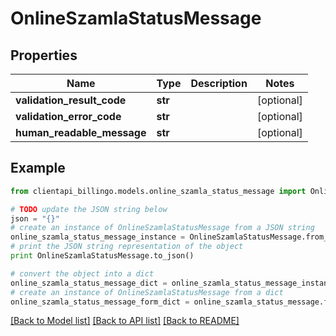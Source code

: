 # OnlineSzamlaStatusMessage


## Properties
Name | Type | Description | Notes
------------ | ------------- | ------------- | -------------
**validation_result_code** | **str** |  | [optional] 
**validation_error_code** | **str** |  | [optional] 
**human_readable_message** | **str** |  | [optional] 

## Example

```python
from clientapi_billingo.models.online_szamla_status_message import OnlineSzamlaStatusMessage

# TODO update the JSON string below
json = "{}"
# create an instance of OnlineSzamlaStatusMessage from a JSON string
online_szamla_status_message_instance = OnlineSzamlaStatusMessage.from_json(json)
# print the JSON string representation of the object
print OnlineSzamlaStatusMessage.to_json()

# convert the object into a dict
online_szamla_status_message_dict = online_szamla_status_message_instance.to_dict()
# create an instance of OnlineSzamlaStatusMessage from a dict
online_szamla_status_message_form_dict = online_szamla_status_message.from_dict(online_szamla_status_message_dict)
```
[[Back to Model list]](../README.md#documentation-for-models) [[Back to API list]](../README.md#documentation-for-api-endpoints) [[Back to README]](../README.md)


